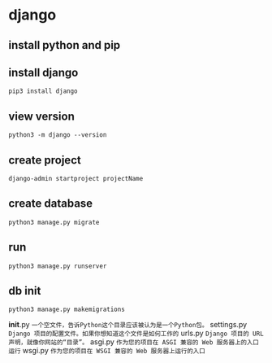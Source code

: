 # django

## install python and pip

## install django
```shell
pip3 install django
```

## view version
```shell
python3 -m django --version
```

## create project
```shell
django-admin startproject projectName
```

## create database
```shell
python3 manage.py migrate
```

## run
```shell
python3 manage.py runserver
```

## db init
```shell
python3 manage.py makemigrations
```


__init__.py `一个空文件，告诉Python这个目录应该被认为是一个Python包。`
settings.py `Django 项目的配置文件。如果你想知道这个文件是如何工作的`
urls.py `Django 项目的 URL 声明，就像你网站的“目录”。`
asgi.py `作为您的项目在 ASGI 兼容的 Web 服务器上的入口运行`
wsgi.py `作为您的项目在 WSGI 兼容的 Web 服务器上运行的入口`